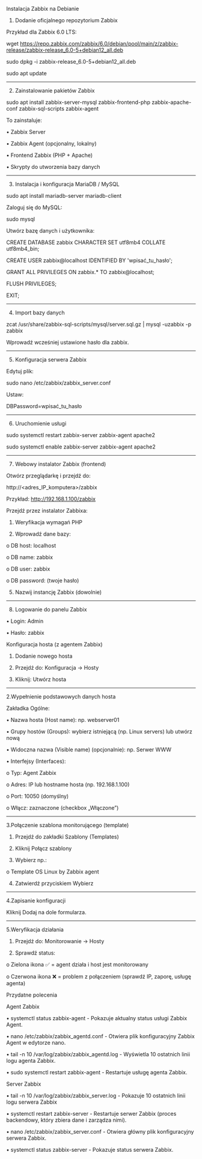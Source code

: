 Instalacja Zabbix na Debianie 

1.	Dodanie oficjalnego repozytorium Zabbix

Przykład dla Zabbix 6.0 LTS:

wget https://repo.zabbix.com/zabbix/6.0/debian/pool/main/z/zabbix-release/zabbix-release_6.0-5+debian12_all.deb

sudo dpkg -i zabbix-release_6.0-5+debian12_all.deb

sudo apt update


________________________________________

2.	Zainstalowanie pakietów Zabbix

sudo apt install zabbix-server-mysql zabbix-frontend-php zabbix-apache-conf zabbix-sql-scripts zabbix-agent

To zainstaluje:

•	Zabbix Server

•	Zabbix Agent (opcjonalny, lokalny)

•	Frontend Zabbix (PHP + Apache)

•	Skrypty do utworzenia bazy danych

________________________________________

3.	Instalacja i konfiguracja MariaDB / MySQL

sudo apt install mariadb-server mariadb-client

Zaloguj się do MySQL:

sudo mysql

Utwórz bazę danych i użytkownika:

CREATE DATABASE zabbix CHARACTER SET utf8mb4 COLLATE utf8mb4_bin;

CREATE USER zabbix@localhost IDENTIFIED BY 'wpisać_tu_hasło';

GRANT ALL PRIVILEGES ON zabbix.* TO zabbix@localhost;

FLUSH PRIVILEGES;

EXIT;

________________________________________

4.	Import bazy danych

zcat /usr/share/zabbix-sql-scripts/mysql/server.sql.gz | mysql -uzabbix -p zabbix

Wprowadź wcześniej ustawione hasło dla zabbix.

________________________________________

5.	Konfiguracja serwera Zabbix

Edytuj plik:

sudo nano /etc/zabbix/zabbix_server.conf

Ustaw:

DBPassword=wpisać_tu_hasło

________________________________________

6.	Uruchomienie usługi

sudo systemctl restart zabbix-server zabbix-agent apache2

sudo systemctl enable zabbix-server zabbix-agent apache2

________________________________________

7.	Webowy instalator Zabbix (frontend)

Otwórz przeglądarkę i przejdź do:

http://<adres_IP_komputera>/zabbix

Przykład: http://192.168.1.100/zabbix

Przejdź przez instalator Zabbixa:

1.	Weryfikacja wymagań PHP

2.	Wprowadź dane bazy:

o	DB host: localhost

o	DB name: zabbix

o	DB user: zabbix

o	DB password: (twoje hasło)

5.	Nazwij instancję Zabbix (dowolnie)
   
________________________________________

8.	Logowanie do panelu Zabbix
   
•	Login: Admin

•	Hasło: zabbix



Konfiguracja hosta (z agentem Zabbix)

1. Dodanie nowego hosta
   
2.	Przejdź do: Konfiguracja → Hosty
   
3.	Kliknij: Utwórz hosta
   
________________________________________

2.Wypełnienie podstawowych danych hosta

Zakładka Ogólne:

•	Nazwa hosta (Host name): np. webserver01

•	Grupy hostów (Groups): wybierz istniejącą (np. Linux servers) lub utwórz nową

•	Widoczna nazwa (Visible name) (opcjonalnie): np. Serwer WWW

•	Interfejsy (Interfaces):

o	Typ: Agent Zabbix

o	Adres: IP lub hostname hosta (np. 192.168.1.100)

o	Port: 10050 (domyślny)

o	Włącz: zaznaczone (checkbox „Włączone”)

________________________________________

3.Połączenie szablona monitorującego (template)

1.	Przejdź do zakładki Szablony (Templates)
   
2.	Kliknij Połącz szablony
   
3.	Wybierz np.:
   
o	Template OS Linux by Zabbix agent

4.	Zatwierdź przyciskiem Wybierz
________________________________________

4.Zapisanie konfiguracji

Kliknij Dodaj na dole formularza.

________________________________________

5.Weryfikacja działania

1.	Przejdź do: Monitorowanie → Hosty
   
2.	Sprawdź status:
   
o	Zielona ikona ✅ = agent działa i host jest monitorowany

o	Czerwona ikona ❌ = problem z połączeniem (sprawdź IP, zaporę, usługę agenta)



Przydatne polecenia



Agent Zabbix

•	systemctl status zabbix-agent - Pokazuje aktualny status usługi Zabbix Agent.

•	nano /etc/zabbix/zabbix_agentd.conf - Otwiera plik konfiguracyjny Zabbix Agent w edytorze nano.

•	tail -n 10 /var/log/zabbix/zabbix_agentd.log - Wyświetla 10 ostatnich linii logu agenta Zabbix.

•	sudo systemctl restart zabbix-agent - Restartuje usługę agenta Zabbix.



Server Zabbix

•	tail -n 10 /var/log/zabbix/zabbix_server.log - Pokazuje 10 ostatnich linii logu serwera Zabbix

•	systemctl restart zabbix-server - Restartuje serwer Zabbix (proces backendowy, który zbiera dane i zarządza nimi).

•	nano /etc/zabbix/zabbix_server.conf - Otwiera główny plik konfiguracyjny serwera Zabbix.

•	systemctl status zabbix-server - Pokazuje status serwera Zabbix.

